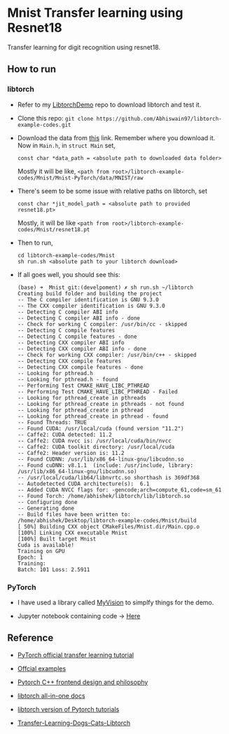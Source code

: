 # Mnist Transfer learning using Resnet18

Transfer learning for digit recognition using resnet18.

## How to run

### libtorch

- Refer to my [LibtorchDemo](https://github.com/Abhiswain97/LibtorchDemo) repo to download libtorch and test it.

- Clone this repo: `git clone https://github.com/Abhiswain97/libtorch-example-codes.git`

- Download the data from [this](http://yann.lecun.com/exdb/mnist/) link. Remember where you download it. Now in `Main.h`, in `struct Main` set,

  ```
  const char *data_path = <absolute path to downloaded data folder>
  ```

  Mostly it will be like, `<path from root>/libtorch-example-codes/Mnist/Mnist-PyTorch/data/MNIST/raw`

- There's seem to be some issue with relative paths on libtorch, set

  ```
  const char *jit_model_path = <absolute path to provided resnet18.pt>
  ```

  Mostly, it will be like `<path from root>/libtorch-example-codes/Mnist/resnet18.pt`

- Then to run,

  ```
  cd libtorch-example-codes/Mnist
  sh run.sh <absolute path to your libtorch download>
  ```

- If all goes well, you should see this:

  ```
  (base) ➜  Mnist git:(develpoment) ✗ sh run.sh ~/libtorch
  Creating build folder and building the project
  -- The C compiler identification is GNU 9.3.0
  -- The CXX compiler identification is GNU 9.3.0
  -- Detecting C compiler ABI info
  -- Detecting C compiler ABI info - done
  -- Check for working C compiler: /usr/bin/cc - skipped
  -- Detecting C compile features
  -- Detecting C compile features - done
  -- Detecting CXX compiler ABI info
  -- Detecting CXX compiler ABI info - done
  -- Check for working CXX compiler: /usr/bin/c++ - skipped
  -- Detecting CXX compile features
  -- Detecting CXX compile features - done
  -- Looking for pthread.h
  -- Looking for pthread.h - found
  -- Performing Test CMAKE_HAVE_LIBC_PTHREAD
  -- Performing Test CMAKE_HAVE_LIBC_PTHREAD - Failed
  -- Looking for pthread_create in pthreads
  -- Looking for pthread_create in pthreads - not found
  -- Looking for pthread_create in pthread
  -- Looking for pthread_create in pthread - found
  -- Found Threads: TRUE
  -- Found CUDA: /usr/local/cuda (found version "11.2")
  -- Caffe2: CUDA detected: 11.2
  -- Caffe2: CUDA nvcc is: /usr/local/cuda/bin/nvcc
  -- Caffe2: CUDA toolkit directory: /usr/local/cuda
  -- Caffe2: Header version is: 11.2
  -- Found CUDNN: /usr/lib/x86_64-linux-gnu/libcudnn.so
  -- Found cuDNN: v8.1.1  (include: /usr/include, library: /usr/lib/x86_64-linux-gnu/libcudnn.so)
  -- /usr/local/cuda/lib64/libnvrtc.so shorthash is 369df368
  -- Autodetected CUDA architecture(s):  6.1
  -- Added CUDA NVCC flags for: -gencode;arch=compute_61,code=sm_61
  -- Found Torch: /home/abhishek/libtorch/lib/libtorch.so
  -- Configuring done
  -- Generating done
  -- Build files have been written to: /home/abhishek/Desktop/libtorch-example-codes/Mnist/build
  [ 50%] Building CXX object CMakeFiles/Mnist.dir/Main.cpp.o
  [100%] Linking CXX executable Mnist
  [100%] Built target Mnist
  Cuda is available!
  Training on GPU
  Epoch: 1
  Training:
  Batch: 101 Loss: 2.5911
  ```

### PyTorch

- I have used a library called [MyVision](https://github.com/Abhiswain97/MyVision) to simplfy things for the demo.

- Jupyter notebook containing code -> [Here](https://github.com/Abhiswain97/libtorch-example-codes/blob/main/Mnist/Mnist-PyTorch/mnist-using-myvision.ipynb)

## Reference

- [PyTorch official transfer learning tutorial](https://pytorch.org/tutorials/beginner/transfer_learning_tutorial.html)

- [Offcial examples](https://github.com/pytorch/examples/tree/master/cpp)

- [Pytorch C++ frontend design and philosophy](https://pytorch.org/tutorials/advanced/cpp_frontend.html#running-the-network-in-forward-mode)

- [libtorch all-in-one docs](https://www.ccoderun.ca/programming/doxygen/pytorch/index.html)

- [libtorch version of Pytorch tutorials](https://github.com/prabhuomkar/pytorch-cpp)

- [Transfer-Learning-Dogs-Cats-Libtorch](https://github.com/BuffetCodes/Transfer-Learning-Dogs-Cats-Libtorch)
